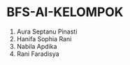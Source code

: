 # BFS-AI-KELOMPOK
1. Aura Septanu Pinasti 
2. Hanifa Sophia Rani
3. Nabila Apdika
4. Rani Faradisya
